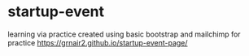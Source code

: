 # startup-event
learning via practice 
created using basic bootstrap and mailchimp for practice 
 https://grnair2.github.io/startup-event-page/
